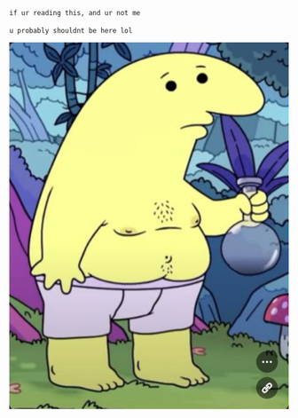     if ur reading this, and ur not me
    
    u probably shouldnt be here lol
    
![alt text](https://github.com/trickyok/College-Work/blob/main/me.png?raw=true)

